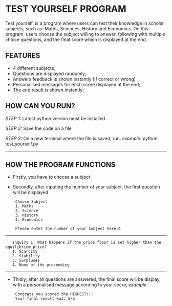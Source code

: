 # TEST YOURSELF PROGRAM

Test yourself, is a program where users can test their knowledge in scholar subjects, such as: Maths, Sciences, History and Economics. 
On this program, users choose the subject willing to answer, following with multiple choice questions, and the final score which is displayed at the end. 


## FEATURES 

- 4 different subjects;
- Questions are displayed randomly;
- Answers feedback is shown instantly (If correct or wrong)
- Personalised messages for each score displayed at the end;
- The end result is shown instantly;



## HOW CAN YOU RUN?

*STEP 1:* Latest python version must be installed 

*STEP 2:* Save the code on a file 

*STEP 3:* On a new terminal where the file is saved, run. *example:* python test_yourself.py

___________________________________________________________________________________

## HOW THE PROGRAM FUNCTIONS 

- Firstly, you have to choose a subject
- Secondly, after inputing the number of your subject, the first question will be displayed

       Choose Subject
       1. Maths
       2. Science
       3. History
       4. Economics

       Please enter the number of your subject here:4
___________________________________________________________________________________

       Inquiry 1: What happens if the price floor is set higher than the equilibrium price?
       1. Scarcity
       2. Stability
       3. Surpluses
       4. None of the precending
___________________________________________________________________________________

- Thidly, after all questions are answered, the final score will be display, with a personalised message according to your socre, *example*:

       Congrats you scored the HIGHEST!!!
       Your final result was: 5/5.


 
